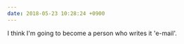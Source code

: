 ```yaml
---
date: 2018-05-23 10:28:24 +0900
---
```

I think I'm going to become a person who writes it 'e-mail'.

